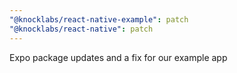 ```yaml
---
"@knocklabs/react-native-example": patch
"@knocklabs/react-native": patch
---
```


Expo package updates and a fix for our example app
